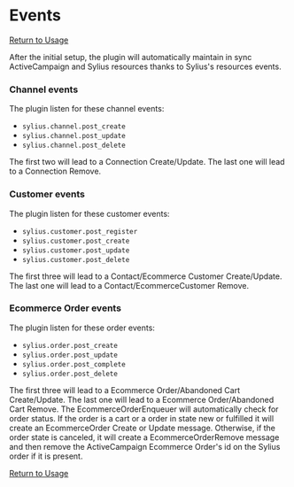 # Events

[Return to Usage](03-Usage.md)

After the initial setup, the plugin will automatically maintain in sync ActiveCampaign and Sylius resources thanks to
Sylius's resources events.

### Channel events

The plugin listen for these channel events:

- `sylius.channel.post_create`
- `sylius.channel.post_update`
- `sylius.channel.post_delete`

The first two will lead to a Connection Create/Update. The last one will lead to a Connection Remove.

### Customer events

The plugin listen for these customer events:

- `sylius.customer.post_register`
- `sylius.customer.post_create`
- `sylius.customer.post_update`
- `sylius.customer.post_delete`

The first three will lead to a Contact/Ecommerce Customer Create/Update. The last one will lead to a
Contact/EcommerceCustomer Remove.

### Ecommerce Order events

The plugin listen for these order events:

- `sylius.order.post_create`
- `sylius.order.post_update`
- `sylius.order.post_complete`
- `sylius.order.post_delete`

The first three will lead to a Ecommerce Order/Abandoned Cart Create/Update. The last one will lead to a Ecommerce
Order/Abandoned Cart Remove. The EcommerceOrderEnqueuer will automatically check for order status. If the order is a
cart or a order in state new or fulfilled it will create an EcommerceOrder Create or Update message. Otherwise, if the
order state is canceled, it will create a EcommerceOrderRemove message and then remove the ActiveCampaign Ecommerce
Order's id on the Sylius order if it is present.

[Return to Usage](03-Usage.md)
